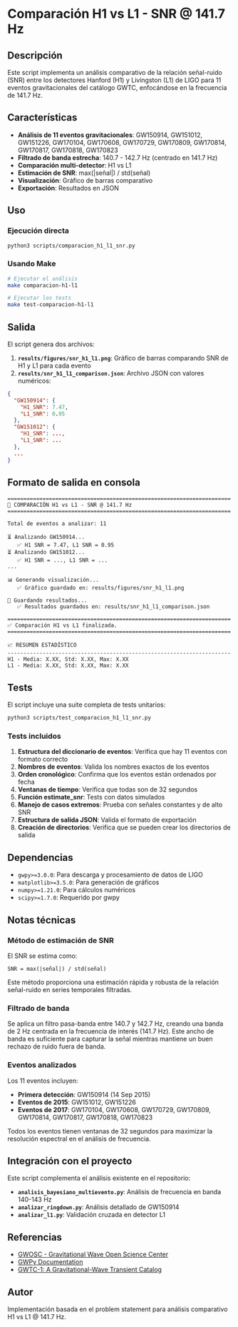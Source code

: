 # Comparación H1 vs L1 - SNR @ 141.7 Hz

## Descripción

Este script implementa un análisis comparativo de la relación señal-ruido (SNR) entre los detectores Hanford (H1) y Livingston (L1) de LIGO para 11 eventos gravitacionales del catálogo GWTC, enfocándose en la frecuencia de 141.7 Hz.

## Características

- **Análisis de 11 eventos gravitacionales**: GW150914, GW151012, GW151226, GW170104, GW170608, GW170729, GW170809, GW170814, GW170817, GW170818, GW170823
- **Filtrado de banda estrecha**: 140.7 - 142.7 Hz (centrado en 141.7 Hz)
- **Comparación multi-detector**: H1 vs L1
- **Estimación de SNR**: max(|señal|) / std(señal)
- **Visualización**: Gráfico de barras comparativo
- **Exportación**: Resultados en JSON

## Uso

### Ejecución directa

```bash
python3 scripts/comparacion_h1_l1_snr.py
```

### Usando Make

```bash
# Ejecutar el análisis
make comparacion-h1-l1

# Ejecutar los tests
make test-comparacion-h1-l1
```

## Salida

El script genera dos archivos:

1. **`results/figures/snr_h1_l1.png`**: Gráfico de barras comparando SNR de H1 y L1 para cada evento
2. **`results/snr_h1_l1_comparison.json`**: Archivo JSON con valores numéricos:

```json
{
  "GW150914": {
    "H1_SNR": 7.47,
    "L1_SNR": 0.95
  },
  "GW151012": {
    "H1_SNR": ...,
    "L1_SNR": ...
  },
  ...
}
```

## Formato de salida en consola

```
======================================================================
🌌 COMPARACIÓN H1 vs L1 - SNR @ 141.7 Hz
======================================================================

Total de eventos a analizar: 11

⏳ Analizando GW150914...
   ✅ H1 SNR = 7.47, L1 SNR = 0.95
⏳ Analizando GW151012...
   ✅ H1 SNR = ..., L1 SNR = ...
...

📊 Generando visualización...
   ✅ Gráfico guardado en: results/figures/snr_h1_l1.png

💾 Guardando resultados...
   ✅ Resultados guardados en: results/snr_h1_l1_comparison.json

======================================================================
✅ Comparación H1 vs L1 finalizada.
======================================================================

📈 RESUMEN ESTADÍSTICO
----------------------------------------------------------------------
H1 - Media: X.XX, Std: X.XX, Max: X.XX
L1 - Media: X.XX, Std: X.XX, Max: X.XX
```

## Tests

El script incluye una suite completa de tests unitarios:

```bash
python3 scripts/test_comparacion_h1_l1_snr.py
```

### Tests incluidos

1. **Estructura del diccionario de eventos**: Verifica que hay 11 eventos con formato correcto
2. **Nombres de eventos**: Valida los nombres exactos de los eventos
3. **Orden cronológico**: Confirma que los eventos están ordenados por fecha
4. **Ventanas de tiempo**: Verifica que todas son de 32 segundos
5. **Función estimate_snr**: Tests con datos simulados
6. **Manejo de casos extremos**: Prueba con señales constantes y de alto SNR
7. **Estructura de salida JSON**: Valida el formato de exportación
8. **Creación de directorios**: Verifica que se pueden crear los directorios de salida

## Dependencias

- `gwpy>=3.0.0`: Para descarga y procesamiento de datos de LIGO
- `matplotlib>=3.5.0`: Para generación de gráficos
- `numpy>=1.21.0`: Para cálculos numéricos
- `scipy>=1.7.0`: Requerido por gwpy

## Notas técnicas

### Método de estimación de SNR

El SNR se estima como:

```
SNR = max(|señal|) / std(señal)
```

Este método proporciona una estimación rápida y robusta de la relación señal-ruido en series temporales filtradas.

### Filtrado de banda

Se aplica un filtro pasa-banda entre 140.7 y 142.7 Hz, creando una banda de 2 Hz centrada en la frecuencia de interés (141.7 Hz). Este ancho de banda es suficiente para capturar la señal mientras mantiene un buen rechazo de ruido fuera de banda.

### Eventos analizados

Los 11 eventos incluyen:
- **Primera detección**: GW150914 (14 Sep 2015)
- **Eventos de 2015**: GW151012, GW151226
- **Eventos de 2017**: GW170104, GW170608, GW170729, GW170809, GW170814, GW170817, GW170818, GW170823

Todos los eventos tienen ventanas de 32 segundos para maximizar la resolución espectral en el análisis de frecuencia.

## Integración con el proyecto

Este script complementa el análisis existente en el repositorio:

- **`analisis_bayesiano_multievento.py`**: Análisis de frecuencia en banda 140-143 Hz
- **`analizar_ringdown.py`**: Análisis detallado de GW150914
- **`analizar_l1.py`**: Validación cruzada en detector L1

## Referencias

- [GWOSC - Gravitational Wave Open Science Center](https://gwosc.org/)
- [GWPy Documentation](https://gwpy.github.io/)
- [GWTC-1: A Gravitational-Wave Transient Catalog](https://arxiv.org/abs/1811.12907)

## Autor

Implementación basada en el problem statement para análisis comparativo H1 vs L1 @ 141.7 Hz.
